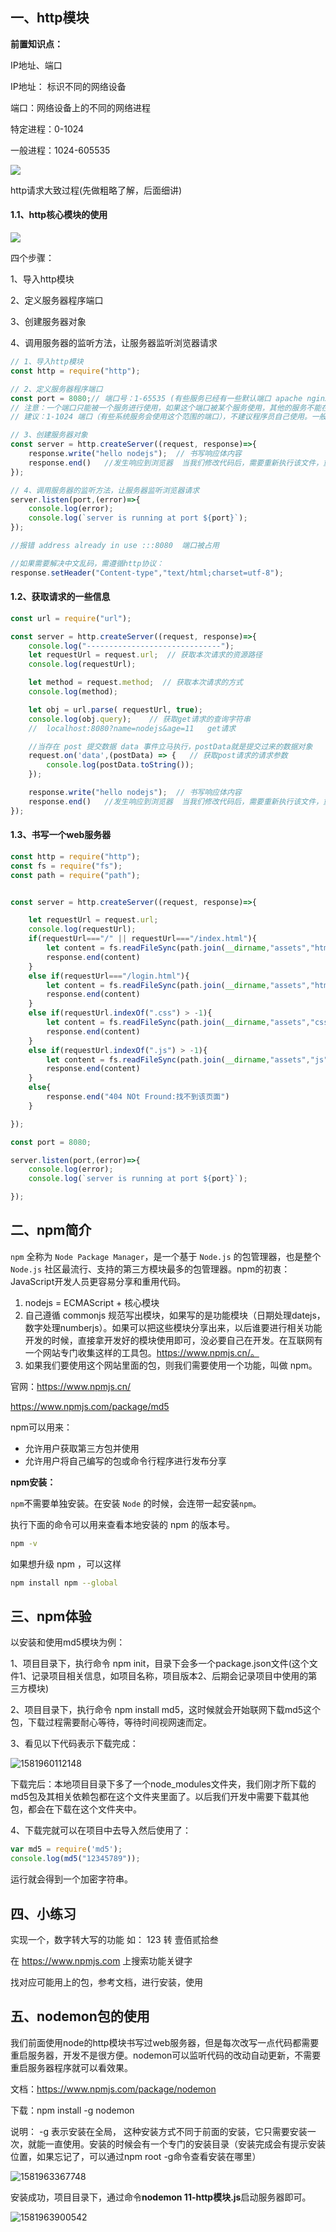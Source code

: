 ## 一、http模块

**前置知识点：**

IP地址、端口

IP地址： 标识不同的网络设备

端口：网络设备上的不同的网络进程 

特定进程：0-1024

一般进程：1024-605535

![](https://raw.githubusercontent.com/zhuyunqian/picgo/master/pic/20200515115007.png)

http请求大致过程(先做粗略了解，后面细讲)

#### 1.1、http核心模块的使用

![](https://raw.githubusercontent.com/zhuyunqian/picgo/master/pic/20200523093958.png)

四个步骤：

1、导入http模块

2、定义服务器程序端口

3、创建服务器对象

4、调用服务器的监听方法，让服务器监听浏览器请求

```js
// 1、导入http模块
const http = require("http");

// 2、定义服务器程序端口
const port = 8080;// 端口号：1-65535 (有些服务已经有一些默认端口 apache nginx 80 web 服务。 MySQL：3306 MongoDB：27017)
// 注意：一个端口只能被一个服务进行使用，如果这个端口被某个服务使用，其他的服务不能在使用该端口的。这个时候出现端口冲突。如何解决？答：换个端口
// 建议：1-1024 端口（有些系统服务会使用这个范围的端口），不建议程序员自己使用。一般都使用 1024 以后的端口。

// 3、创建服务器对象
const server = http.createServer((request, response)=>{
    response.write("hello nodejs");  // 书写响应体内容
    response.end()   //发生响应到浏览器  当我们修改代码后，需要重新执行该文件，重启服务
});

// 4、调用服务器的监听方法，让服务器监听浏览器请求
server.listen(port,(error)=>{
    console.log(error);
    console.log(`server is running at port ${port}`);
});

//报错 address already in use :::8080  端口被占用
```

```js
//如果需要解决中文乱码，需遵循http协议：
response.setHeader("Content-type","text/html;charset=utf-8");
```

#### 1.2、获取请求的一些信息

```js
const url = require("url");

const server = http.createServer((request, response)=>{
    console.log("------------------------------");
    let requestUrl = request.url;  // 获取本次请求的资源路径
    console.log(requestUrl);

    let method = request.method;  // 获取本次请求的方式
    console.log(method);

    let obj = url.parse( requestUrl, true);
    console.log(obj.query);    // 获取get请求的查询字符串    
    //  localhost:8080?name=nodejs&age=11   get请求

    //当存在 post 提交数据 data 事件立马执行，postData就是提交过来的数据对象
    request.on('data',(postData) => {   // 获取post请求的请求参数
        console.log(postData.toString());
    });

    response.write("hello nodejs");  // 书写响应体内容
    response.end()   //发生响应到浏览器  当我们修改代码后，需要重新执行该文件，重启服务
});
```

#### 1.3、书写一个web服务器

```js
const http = require("http");
const fs = require("fs");
const path = require("path");


const server = http.createServer((request, response)=>{

    let requestUrl = request.url;
    console.log(requestUrl);
    if(requestUrl==="/" || requestUrl==="/index.html"){
        let content = fs.readFileSync(path.join(__dirname,"assets","html","index.html"));
        response.end(content)
    }
    else if(requestUrl==="/login.html"){
        let content = fs.readFileSync(path.join(__dirname,"assets","html","login.html"));
        response.end(content)
    }
    else if(requestUrl.indexOf(".css") > -1){
        let content = fs.readFileSync(path.join(__dirname,"assets","css",requestUrl));
        response.end(content)
    }
    else if(requestUrl.indexOf(".js") > -1){
        let content = fs.readFileSync(path.join(__dirname,"assets","js",requestUrl));
        response.end(content)
    }
    else{
        response.end("404 NOt Fround:找不到该页面")
    }

});

const port = 8080;

server.listen(port,(error)=>{
    console.log(error);
    console.log(`server is running at port ${port}`);

});
```



## 二、npm简介

`npm` 全称为 `Node Package Manager`，是一个基于 `Node.js` 的包管理器，也是整个 `Node.js` 社区最流行、支持的第三方模块最多的包管理器。npm的初衷：JavaScript开发人员更容易分享和重用代码。

1. nodejs = ECMAScript + 核心模块
2. 自己遵循 commonjs 规范写出模块，如果写的是功能模块（日期处理datejs，数字处理numberjs）。如果可以把这些模块分享出来，以后谁要进行相关功能开发的时候，直接拿开发好的模块使用即可，没必要自己在开发。在互联网有一个网站专门收集这样的工具包。https://www.npmjs.cn/。
3. 如果我们要使用这个网站里面的包，则我们需要使用一个功能，叫做 npm。

官网：https://www.npmjs.cn/

<https://www.npmjs.com/package/md5> 

npm可以用来：

- 允许用户获取第三方包并使用
- 允许用户将自己编写的包或命令行程序进行发布分享

**npm安装：**

`npm`不需要单独安装。在安装 `Node` 的时候，会连带一起安装`npm`。

执行下面的命令可以用来查看本地安装的 npm 的版本号。

```bash
npm -v
```

如果想升级 npm ，可以这样

```bash
npm install npm --global
```

## 三、npm体验

以安装和使用md5模块为例：

1、项目目录下，执行命令 npm init，目录下会多一个package.json文件(这个文件1、记录项目相关信息，如项目名称，项目版本2、后期会记录项目中使用的第三方模块)

2、项目目录下，执行命令 npm install md5，这时候就会开始联网下载md5这个包，下载过程需要耐心等待，等待时间视网速而定。

3、看见以下代码表示下载完成：

![1581960112148](../assets/1581960112148.png)

下载完后：本地项目目录下多了一个node_modules文件夹，我们刚才所下载的md5包及其相关依赖包都在这个文件夹里面了。以后我们开发中需要下载其他包，都会在下载在这个文件夹中。

4、下载完就可以在项目中去导入然后使用了：

```js
var md5 = require('md5');
console.log(md5("12345789"));
```

运行就会得到一个加密字符串。

## 四、小练习

实现一个，数字转大写的功能      如：  123    转   壹佰贰拾叁

在  https://www.npmjs.com  上搜索功能关键字

找对应可能用上的包，参考文档，进行安装，使用



## 五、nodemon包的使用

我们前面使用node的http模块书写过web服务器，但是每次改写一点代码都需要重启服务器，开发不是很方便。nodemon可以监听代码的改动自动更新，不需要重启服务器程序就可以看效果。

文档：<https://www.npmjs.com/package/nodemon> 

下载：npm install -g nodemon 

说明：  -g  表示安装在全局，  这种安装方式不同于前面的安装，它只需要安装一次，就能一直使用。安装的时候会有一个专门的安装目录（安装完成会有提示安装位置，如果忘记了，可以通过npm root -g命令查看安装在哪里）

![1581963367748](../assets/1581963367748.png)

安装成功，项目目录下，通过命令**nodemon 11-http模块.js**启动服务器即可。

![1581963900542](../assets/1581963900542.png)





